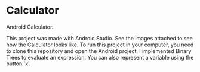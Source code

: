 # Calculator
Android Calculator.

This project was made with Android Studio.
See the images attached to see how the Calculator looks like.
To run this project in your computer, you need to clone this repository and open the Android project.
I implemented Binary Trees to evaluate an expression.
You can also represent a variable using the button 'x'.

